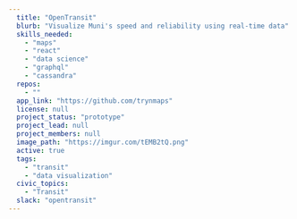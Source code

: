 ```yaml
---
  title: "OpenTransit"
  blurb: "Visualize Muni's speed and reliability using real-time data"
  skills_needed: 
    - "maps"
    - "react"
    - "data science"
    - "graphql"
    - "cassandra"
  repos: 
    - ""
  app_link: "https://github.com/trynmaps"
  license: null
  project_status: "prototype"
  project_lead: null
  project_members: null
  image_path: "https://imgur.com/tEMB2tQ.png"
  active: true
  tags: 
    - "transit"
    - "data visualization"
  civic_topics:
    - "Transit"
  slack: "opentransit"
---
```

